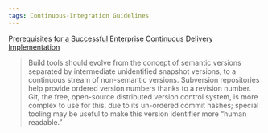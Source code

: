 ```yaml
---
tags: Continuous-Integration Guidelines
---
```

[Prerequisites for a Successful Enterprise Continuous Delivery Implementation](https://www.cloudbees.com/blog/prerequisites-successful-enterprise-continuous-delivery-implementation)

> Build tools should evolve from the concept of semantic versions separated by intermediate unidentified snapshot versions, to a continuous stream of non-semantic versions. Subversion repositories help provide ordered version numbers thanks to a revision number. Git, the free, open-source distributed version control system, is more complex to use for this, due to its un-ordered commit hashes; special tooling may be useful to make this version identifier more “human readable.”
